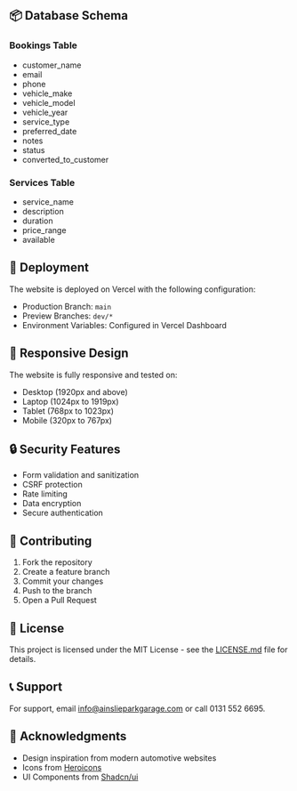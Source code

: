 
## 📦 Database Schema

### Bookings Table
- customer_name
- email
- phone
- vehicle_make
- vehicle_model
- vehicle_year
- service_type
- preferred_date
- notes
- status
- converted_to_customer

### Services Table
- service_name
- description
- duration
- price_range
- available

## 🚀 Deployment

The website is deployed on Vercel with the following configuration:
- Production Branch: `main`
- Preview Branches: `dev/*`
- Environment Variables: Configured in Vercel Dashboard

## 📱 Responsive Design

The website is fully responsive and tested on:
- Desktop (1920px and above)
- Laptop (1024px to 1919px)
- Tablet (768px to 1023px)
- Mobile (320px to 767px)

## 🔒 Security Features

- Form validation and sanitization
- CSRF protection
- Rate limiting
- Data encryption
- Secure authentication

## 🤝 Contributing

1. Fork the repository
2. Create a feature branch
3. Commit your changes
4. Push to the branch
5. Open a Pull Request

## 📄 License

This project is licensed under the MIT License - see the [LICENSE.md](LICENSE.md) file for details.

## 📞 Support

For support, email info@ainslieparkgarage.com or call 0131 552 6695.

## 🙏 Acknowledgments

- Design inspiration from modern automotive websites
- Icons from [Heroicons](https://heroicons.com)
- UI Components from [Shadcn/ui](https://ui.shadcn.com)
